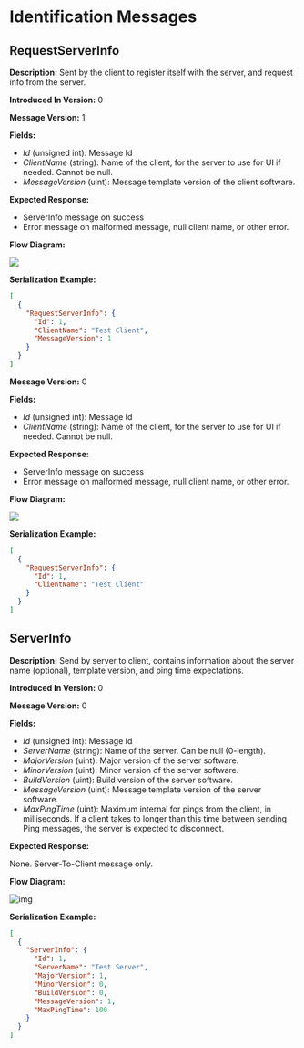 # Identification Messages

## RequestServerInfo

**Description:** Sent by the client to register itself with the server, and request info from the server.

**Introduced In Version:** 0

**Message Version:** 1

**Fields:**

* _Id_ \(unsigned int\): Message Id
* _ClientName_ \(string\): Name of the client, for the server to use for UI if needed. Cannot be null.
* _MessageVersion_ \(uint\): Message template version of the client software.

**Expected Response:**

* ServerInfo message on success
* Error message on malformed message, null client name, or other error.

**Flow Diagram:**

![](blob:file:///ea7eba9e-a470-4494-89d3-20b8544da159)

**Serialization Example:**

```json
[
  {
    "RequestServerInfo": {
      "Id": 1,
      "ClientName": "Test Client",
      "MessageVersion": 1
    }
  }
]
```

**Message Version:** 0

**Fields:**

* _Id_ \(unsigned int\): Message Id
* _ClientName_ \(string\): Name of the client, for the server to use for UI if needed. Cannot be null.

**Expected Response:**

* ServerInfo message on success
* Error message on malformed message, null client name, or other error.

**Flow Diagram:**

![](blob:file:///ea7eba9e-a470-4494-89d3-20b8544da159)

**Serialization Example:**

```json
[
  {
    "RequestServerInfo": {
      "Id": 1,
      "ClientName": "Test Client"
    }
  }
]
```

## ServerInfo

**Description:** Send by server to client, contains information about the server name \(optional\), template version, and ping time expectations.

**Introduced In Version:** 0

**Message Version:** 0

**Fields:**

* _Id_ \(unsigned int\): Message Id
* _ServerName_ \(string\): Name of the server. Can be null \(0-length\).
* _MajorVersion_ \(uint\): Major version of the server software.
* _MinorVersion_ \(uint\): Minor version of the server software.
* _BuildVersion_ \(uint\): Build version of the server software.
* _MessageVersion_ \(uint\): Message template version of the server software.
* _MaxPingTime_ \(uint\): Maximum internal for pings from the client, in milliseconds. If a client takes to longer than this time between sending Ping messages, the server is expected to disconnect.

**Expected Response:**

None. Server-To-Client message only.

**Flow Diagram:**

![img](serverinfo_diagram.svg)

**Serialization Example:**

```json
[
  {
    "ServerInfo": {
      "Id": 1,
      "ServerName": "Test Server",
      "MajorVersion": 1,
      "MinorVersion": 0,
      "BuildVersion": 0,
      "MessageVersion": 1,
      "MaxPingTime": 100
    }
  }
]
```



